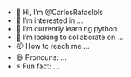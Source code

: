 - 👋 Hi, I’m @CarlosRafaelbls
- 👀 I’m interested in ...
- 🌱 I’m currently learning python
- 💞️ I’m looking to collaborate on ...
- 📫 How to reach me ...
- 😄 Pronouns: ...
- ⚡ Fun fact: ...

<!---
CarlosRafaelbls/CarlosRafaelbls is a ✨ special ✨ repository because its `README.md` (this file) appears on your GitHub profile.
You can click the Preview link to take a look at your changes.
--->
